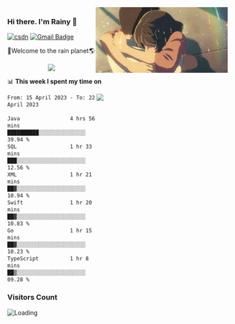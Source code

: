 <img  align='right' height="150" src="https://github.com/LikeRainDay/LikeRainDay/blob/master/pic/img_rain_1.gif?raw=true">



### Hi there. I'm Rainy :lemon:

[![csdn](https://img.shields.io/badge/-csdn-c14438?style=flat-square&logo=c&logoColor=white)](https://blog.csdn.net/qq_15807167)
[![Gmail Badge](https://img.shields.io/badge/-gmail-c14438?style=flat-square&logo=Gmail&logoColor=white&link=mailto:houshuai0816@gmail.com)](mailto:houshuai0816@gmail.com)

🚀Welcome to the rain planet🌎

<center>
<img align='center'  src="https://source.unsplash.com/random/1200x600">
</center>

📊 **This week I spent my time on**

<img align='right'   width="300" src="https://github-readme-stats.vercel.app/api?username=LikeRainDay&show_icons=true&title_color=fff&icon_color=79ff97&text_color=9f9f9f&bg_color=151515&count_private=true">

<!--START_SECTION:waka-->

```text
From: 15 April 2023 - To: 22 April 2023

Java                4 hrs 56 mins   ██████████░░░░░░░░░░░░░░░   39.94 %
SQL                 1 hr 33 mins    ███░░░░░░░░░░░░░░░░░░░░░░   12.56 %
XML                 1 hr 21 mins    ██▓░░░░░░░░░░░░░░░░░░░░░░   10.94 %
Swift               1 hr 20 mins    ██▓░░░░░░░░░░░░░░░░░░░░░░   10.83 %
Go                  1 hr 15 mins    ██▓░░░░░░░░░░░░░░░░░░░░░░   10.23 %
TypeScript          1 hr 8 mins     ██▒░░░░░░░░░░░░░░░░░░░░░░   09.28 %
```

<!--END_SECTION:waka-->

### Visitors Count
<img align="left" src = "https://profile-counter.glitch.me/LikeRainDay/count.svg" alt ="Loading">
